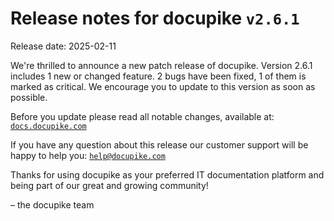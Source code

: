 # Release notes for docupike `v2.6.1`

Release date: 2025-02-11

We're thrilled to announce a new patch release of docupike. Version 2.6.1 includes 1 new or changed feature. 2 bugs have been fixed, 1 of them is marked as critical. We encourage you to update to this version as soon as possible.

Before you update please read all notable changes, available at: [`docs.docupike.com`](https://docs.docupike.com/en/ref/changelog.html)

If you have any question about this release our customer support will be happy to help you: [`help@docupike.com`](mailto:help@docupike.com)

Thanks for using docupike as your preferred IT documentation platform and being part of our great and growing community!

– the docupike team
